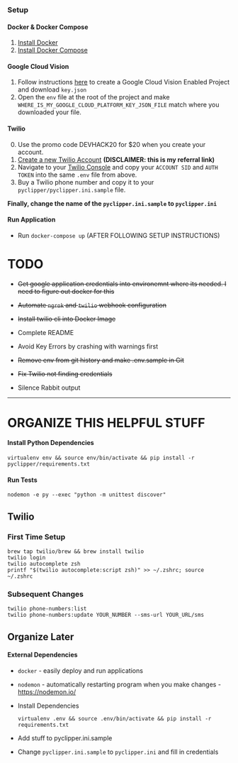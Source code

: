 ### Setup

#### Docker & Docker Compose
1) [Install Docker](https://docs.docker.com/get-docker/)
2) [Install Docker Compose](https://docs.docker.com/compose/install/)

#### Google Cloud Vision
1) Follow instructions [here](https://cloud.google.com/vision/docs/quickstart-client-libraries) to create a Google Cloud Vision Enabled Project and download `key.json`
2) Open the `env` file at the root of the project and make `WHERE_IS_MY_GOOGLE_CLOUD_PLATFORM_KEY_JSON_FILE` match where you downloaded your file.    

#### Twilio
0) Use the promo code DEVHACK20 for $20 when you create your account.
1) [Create a new Twilio Account](https://www.twilio.com/try-twilio?promo=Gbv52f) **(DISCLAIMER: this is my referral link)**
2) Navigate to your [Twilio Console](https://www.twilio.com/console) and copy your `ACCOUNT SID` and `AUTH TOKEN` into the same `.env` file from above.
3) Buy a Twilio phone number and copy it to your `pyclipper/pyclipper.ini.sample` file.  

**Finally, change the name of the `pyclipper.ini.sample` to `pyclipper.ini`**

#### Run Application

* Run `docker-compose up` (AFTER FOLLOWING SETUP INSTRUCTIONS)
    



# TODO
* ~~Get google application credentials into environemnt where its needed. I need to figure out docker for this~~

* ~~Automate `ngrok` and `twilio` webhook configuration~~

* ~~Install twilio cli into Docker Image~~

* Complete README

* Avoid Key Errors by crashing with warnings first

* ~~Remove env from git history and make .env.sample in Git~~

* ~~Fix Twilio not finding credentials~~

* Silence Rabbit output 




---
# ORGANIZE THIS HELPFUL STUFF
#### Install Python Dependencies

    virtualenv env && source env/bin/activate && pip install -r pyclipper/requirements.txt


#### Run Tests

    nodemon -e py --exec "python -m unittest discover"

## Twilio
### First Time Setup
    brew tap twilio/brew && brew install twilio
    twilio login
    twilio autocomplete zsh
    printf "$(twilio autocomplete:script zsh)" >> ~/.zshrc; source ~/.zshrc
        
### Subsequent Changes    
    twilio phone-numbers:list 
    twilio phone-numbers:update YOUR_NUMBER --sms-url YOUR_URL/sms




## Organize Later

#### External Dependencies

* `docker` - easily deploy and run applications
* `nodemon` -  automatically restarting program when you make changes - https://nodemon.io/





* Install Dependencies 
    
    ```
    virtualenv .env && source .env/bin/activate && pip install -r requirements.txt
    ```

* Add stuff to pyclipper.ini.sample

* Change `pyclipper.ini.sample` to `pyclipper.ini` and fill in credentials

